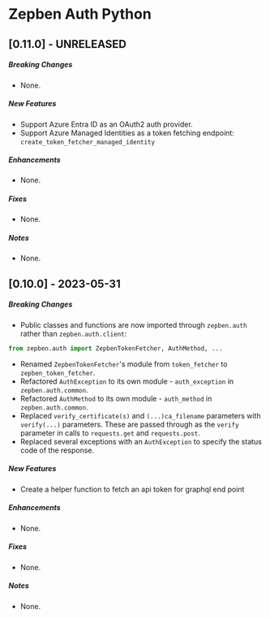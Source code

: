 # Zepben Auth Python
## [0.11.0] - UNRELEASED
##### Breaking Changes
* None.

##### New Features
* Support Azure Entra ID as an OAuth2 auth provider.
* Support Azure Managed Identities as a token fetching endpoint: `create_token_fetcher_managed_identity`

##### Enhancements
* None.

##### Fixes
* None.

##### Notes
* None.

## [0.10.0] - 2023-05-31
##### Breaking Changes
* Public classes and functions are now imported through `zepben.auth` rather than `zepben.auth.client`:
```python
from zepben.auth import ZepbenTokenFetcher, AuthMethod, ...
```
* Renamed `ZepbenTokenFetcher`'s module from `token_fetcher` to `zepben_token_fetcher`.
* Refactored `AuthException` to its own module - `auth_exception` in `zepben.auth.common`.
* Refactored `AuthMethod` to its own module - `auth_method` in `zepben.auth.common`.
* Replaced `verify_certificate(s)` and `(...)ca_filename` parameters with `verify(...)` parameters. These are passed
  through as the `verify` parameter in calls to `requests.get` and `requests.post`.
* Replaced several exceptions with an `AuthException` to specify the status code of the response.

##### New Features
* Create a helper function to fetch an api token for graphql end point

##### Enhancements
* None.

##### Fixes
* None.

##### Notes
* None.

